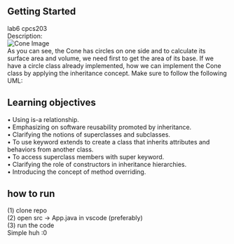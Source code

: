 ## Getting Started

lab6 cpcs203<br>
Description:<br>
![Cone Image](https://i.ibb.co/BytqLYp/Screenshot-20240510-152515.png)<br>
As you can see, the Cone has circles on one side and to calculate its surface area and volume,
we need first to get the area of its base. If we have a circle class already implemented, how we
can implement the Cone class by applying the inheritance concept. Make sure to follow the
following UML:

## Learning objectives

• Using is-a relationship.<br>
• Emphasizing on software reusability promoted by inheritance.<br>
• Clarifying the notions of superclasses and subclasses.<br>
• To use keyword extends to create a class that inherits attributes and behaviors from another class.<br>
• To access superclass members with super keyword.<br>
• Clarifying the role of constructors in inheritance hierarchies.<br>
• Introducing the concept of method overriding.<br>

## how to run
(1) clone repo <br>
(2) open src -> App.java in vscode (preferably) <br>
(3) run the code <br>
Simple huh :0
